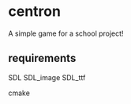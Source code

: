 centron
=======

A simple game for a school project!

requirements
------------

SDL
SDL_image
SDL_ttf

cmake

